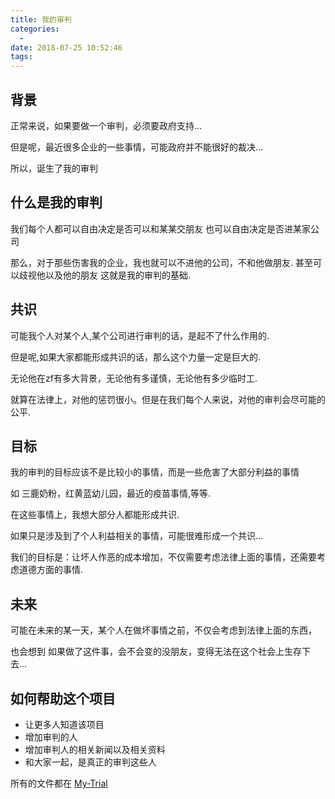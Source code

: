 ```yaml
---
title: 我的审判
categories:
  - 
date: 2018-07-25 10:52:46
tags:
---
```


## 背景
正常来说，如果要做一个审判，必须要政府支持...

但是呢，最近很多企业的一些事情，可能政府并不能很好的裁决...

所以，诞生了我的审判

## 什么是我的审判
我们每个人都可以自由决定是否可以和某某交朋友
也可以自由决定是否进某家公司

那么，对于那些伤害我的企业，我也就可以不进他的公司，不和他做朋友.
甚至可以歧视他以及他的朋友
这就是我的审判的基础.

## 共识
可能我个人对某个人,某个公司进行审判的话，是起不了什么作用的.

但是呢,如果大家都能形成共识的话，那么这个力量一定是巨大的.

无论他在zf有多大背景，无论他有多谨慎，无论他有多少临时工.

就算在法律上，对他的惩罚很小。但是在我们每个人来说，对他的审判会尽可能的公平.

## 目标
我的审判的目标应该不是比较小的事情，而是一些危害了大部分利益的事情

如 三鹿奶粉，红黄蓝幼儿园，最近的疫苗事情,等等.

在这些事情上，我想大部分人都能形成共识.

如果只是涉及到了个人利益相关的事情，可能很难形成一个共识...

我们的目标是：让坏人作恶的成本增加，不仅需要考虑法律上面的事情，还需要考虑道德方面的事情.

## 未来
可能在未来的某一天，某个人在做坏事情之前，不仅会考虑到法律上面的东西，

也会想到 如果做了这件事，会不会变的没朋友，变得无法在这个社会上生存下去...

## 如何帮助这个项目

- 让更多人知道该项目
- 增加审判的人
- 增加审判人的相关新闻以及相关资料
- 和大家一起，是真正的审判这些人

所有的文件都在 [My-Trial](https://github.com/My-Trial/My-Trial)